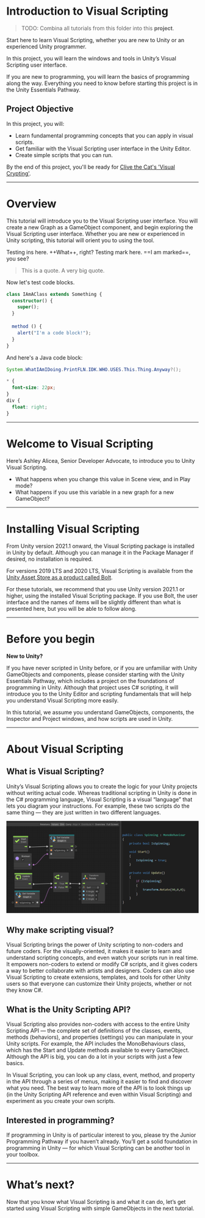 # Introduction to Visual Scripting

> TODO: Combina all tutorials from this folder into this **project**.

Start here to learn Visual Scripting, whether you are new to Unity or an experienced Unity programmer.

In this project, you will learn the windows and tools in Unity’s Visual Scripting user interface.

If you are new to programming, you will learn the basics of programming along the way. Everything you need to know before starting this project is in the Unity Essentials Pathway.

## Project Objective

In this project, you will:

- Learn fundamental programming concepts that you can apply in visual scripts.
- Get familiar with the Visual Scripting user interface in the Unity Editor.
- Create simple scripts that you can run.

By the end of this project, you'll be ready for [Clive the Cat's 'Visual Crypting'](https://learn.unity.com/project/visual-scripting-application-clive-the-cat-s-visual-crypting).

---

# Overview

This tutorial will introduce you to the Visual Scripting user interface. You will create a new Graph as a GameObject component, and begin exploring the Visual Scripting user interface. Whether you are new or experienced in Unity scripting, this tutorial will orient you to using the tool.

Testing ins here. ++What++, right?
Testing mark here. ==I am marked==, you see?

> This is a quote.
> A very big quote.

Now let's test code blocks.

```typescript
class IAmAClass extends Something {
  constructor() {
    super();
  }

  method () {
    alert("I'm a code block!");
  }
}
```

And here's a Java code block:

```java
System.WhatIAmIDoing.PrintFLN.IDK.WHO.USES.This.Thing.Anyway?();
```

```css
* {
  font-size: 22px;
}
div {
  float: right;
}
```

---

# Welcome to Visual Scripting

Here’s Ashley Alicea, Senior Developer Advocate, to introduce you to Unity Visual Scripting.

- What happens when you change this value in Scene view, and in Play mode?
- What happens if you use this variable in a new graph for a new GameObject?

---

# Installing Visual Scripting

From Unity version 2021.1 onward, the Visual Scripting package is installed in Unity by default. Although you can manage it in the Package Manager if desired, no installation is required.

For versions 2019 LTS and 2020 LTS, Visual Scripting is available from the [Unity Asset Store as a product called Bolt](https://assetstore.unity.com/packages/tools/visual-scripting/bolt-163802).

For these tutorials, we recommend that you use Unity version 2021.1 or higher, using the installed Visual Scripting package. If you use Bolt, the user interface and the names of items will be slightly different than what is presented here, but you will be able to follow along.

---

# Before you begin

**New to Unity?**

If you have never scripted in Unity before, or if you are unfamiliar with Unity GameObjects and components, please consider starting with the Unity Essentials Pathway, which includes a project on the foundations of programming in Unity. Although that project uses C# scripting, it will introduce you to the Unity Editor and scripting fundamentals that will help you understand Visual Scripting more easily.

In this tutorial, we assume you understand GameObjects, components, the Inspector and Project windows, and how scripts are used in Unity.

---

# About Visual Scripting

## What is Visual Scripting?

Unity’s Visual Scripting allows you to create the logic for your Unity projects without writing actual code. Whereas traditional scripting in Unity is done in the C# programming language, Visual Scripting is a visual “language” that lets you diagram your instructions. For example, these two scripts do the same thing — they are just written in two different languages.

![](about-visual-scripting.png)

## Why make scripting visual?

Visual Scripting brings the power of Unity scripting to non-coders and future coders. For the visually-oriented, it makes it easier to learn and understand scripting concepts, and even watch your scripts run in real time. It empowers non-coders to extend or modify C# scripts, and it gives coders a way to better collaborate with artists and designers. Coders can also use Visual Scripting to create extensions, templates, and tools for other Unity users so that everyone can customize their Unity projects, whether or not they know C#.

## What is the Unity Scripting API?

Visual Scripting also provides non-coders with access to the entire Unity Scripting API — the complete set of definitions of the classes, events, methods (behaviors), and properties (settings) you can manipulate in your Unity scripts. For example, the API includes the MonoBehaviours class, which has the Start and Update methods available to every GameObject. Although the API is big, you can do a lot in your scripts with just a few basics.

In Visual Scripting, you can look up any class, event, method, and property in the API through a series of menus, making it easier to find and discover what you need. The best way to learn more of the API is to look things up (in the Unity Scripting API reference and even within Visual Scripting) and experiment as you create your own scripts.

## Interested in programming?

If programming in Unity is of particular interest to you, please try the Junior Programming Pathway if you haven’t already. You’ll get a solid foundation in programming in Unity — for which Visual Scripting can be another tool in your toolbox.

---

# What’s next?

Now that you know what Visual Scripting is and what it can do, let’s get started using Visual Scripting with simple GameObjects in the next tutorial.

